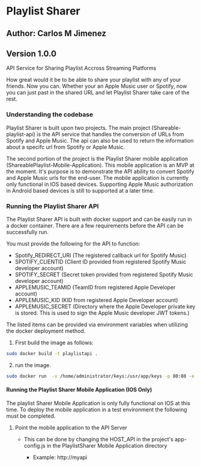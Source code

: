 # Playlist Sharer

## Author: Carlos M Jimenez
## Version 1.0.0

API Service for Sharing Playlist Accross Streaming Platforms

How great would it be to be able to share your playlist with any of your friends. Now you can. Whether your an Apple Music user or Spotify, now you can just past in the shared URL and let Playlist Sharer take care of the rest.

### Understanding the codebase

Playlist Sharer is built upon two projects. The main project (Shareable-playlist-api) is the API service that handles the conversion of URLs from Spotify and Apple Music. The api can also be used to return the information about a specifc url from Spotify or Apple Music.

The second portion of the project is the Playlist Sharer mobile application (ShareablePlaylist-Mobile-Application). This mobile application is an MVP at the moment. It's purpose is to demonstrate the API ability to convert Spotify and Apple Music urls for the end-user. The mobile application is currently only functional in IOS based devices. Supporting Apple Music authorization in Android based devices is still to supported at a later time.


### Running the Playlist Sharer API

The Playlist Sharer API is built with docker support and can be easily run in a docker container. There are a few requirements before the API can be successfully run.

You must provide the following for the API to function:
* Spotify_REDIRECT_URI (The registered callback url for Spotify Music)
* SPOTIFY_CLIENTID (Client ID provided from registered Spotify Music developer account)
* SPOTIFY_SECRET (Secret token provided from registered Spotify Music developer account)
* APPLEMUSIC_TEAMID (TeamID from registered Apple Developer account)
* APPLEMUSIC_KID (KID from registered Apple Developer account)
* APPLEMUSIC_SECRET (Directory where the Apple Developer private key is stored. This is used to sign the Apple Music developer JWT tokens.)

The listed items can be provided via environment variables when utilizing the docker deployment method.

1. First build the image as follows:
```bash 
sudo docker build -t playlistapi .
```

2. run the image.
```bash
sudo docker run  -v /home/administrator/keys:/usr/app/keys -p 80:80 -e SERVER_PORT="80" -e SPOTIFY_REDIRECT_URI="http://10.0.0.45/authorize/spotify/callback" -e SPOTIFY_CLIENTID="123456789087654321" -e SPOTIFY_SECRET="987654321" -e APPLEMUSIC_TEAMID="ABCDEFGH" -e APPLEMUSIC_KID="ABCDEFGH" -e APPLEMUSIC_SECRET="/usr/app/keys/appleMusicKit_Secret.p8" -dit --rm --name api playlistapi
```

#### Running the Playlist Sharer Mobile Application (IOS Only)

The playlist Sharer Mobile Application is only fully functional on IOS at this time. To deploy the mobile application in a test environment the following must be completed.

1. Point the mobile application to the API Server
        
    - This can be done by changing the HOST_API in the project's app-config.js in the PlaylistSharer Mobile Application directory
    
        - Example: http://myapi